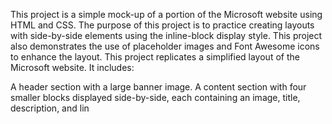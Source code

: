 This project is a simple mock-up of a portion of the Microsoft website using HTML and CSS. The purpose of this project is to practice creating layouts with side-by-side elements using the inline-block display style. This project also demonstrates the use of placeholder images and Font Awesome icons to enhance the layout. This project replicates a simplified layout of the Microsoft website. It includes:

A header section with a large banner image.
A content section with four smaller blocks displayed side-by-side, each containing an image, title, description, and lin
